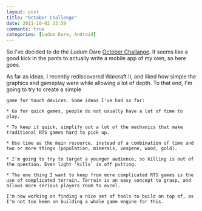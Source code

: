```yaml
---
layout: post
title: "October Challenge"
date: 2011-10-02 23:59
comments: true
categories: [Ludum Dare, Android]
---
```


So I've decided to do the Ludum Dare
[October Challange](http://www.ludumdare.com/compo/2011/09/28/announcing-october-challenge-2011/).
It seems like a good kick in the pants to actually write a mobile app of
my own, so here goes.
<!--more-->
As far as ideas, I recently rediscovered Warcraft II, and liked how
simple the graphics and gameplay were while allowing a lot of depth. To
that end, I'm going to try to create a simple
~~~RTS~~~ [RTT](http://en.wikipedia.org/wiki/Real-time_tactics)
game for touch devices. Some ideas I've had so far:

* Go for quick games, people do not usually have a lot of time to play.

* To keep it quick, simplify out a lot of the mechanics that make
traditional RTS games hard to pick up.

* Use time as the main resource, instead of a combination of time and
two or more things (population, minerals, vespene, wood, gold).

* I'm going to try to target a younger audience, so killing is out of
the question. Even light 'kills' is off putting.

* The one thing I want to keep from more complicated RTS games is the
use of complicated terrain. Terrain is an easy concept to grasp, and
allows more serious players room to excel.

I'm now working on finding a nice set of tools to build on top of, as
I'm not too keen on building a whole game engine for this.
